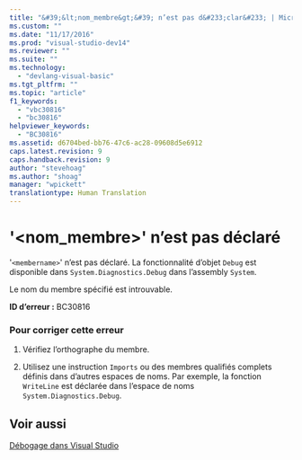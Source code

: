 ```yaml
---
title: "&#39;&lt;nom_membre&gt;&#39; n’est pas d&#233;clar&#233; | Microsoft Docs"
ms.custom: ""
ms.date: "11/17/2016"
ms.prod: "visual-studio-dev14"
ms.reviewer: ""
ms.suite: ""
ms.technology: 
  - "devlang-visual-basic"
ms.tgt_pltfrm: ""
ms.topic: "article"
f1_keywords: 
  - "vbc30816"
  - "bc30816"
helpviewer_keywords: 
  - "BC30816"
ms.assetid: d6704bed-bb76-47c6-ac28-09608d5e6912
caps.latest.revision: 9
caps.handback.revision: 9
author: "stevehoag"
ms.author: "shoag"
manager: "wpickett"
translationtype: Human Translation
---
```

# &#39;&lt;nom_membre&gt;&#39; n’est pas d&#233;clar&#233;
'`<membername>`' n’est pas déclaré. La fonctionnalité d’objet `Debug` est disponible dans `System.Diagnostics.Debug` dans l’assembly `System`.  
  
 Le nom du membre spécifié est introuvable.  
  
 **ID d’erreur :** BC30816  
  
### Pour corriger cette erreur  
  
1.  Vérifiez l’orthographe du membre.  
  
2.  Utilisez une instruction `Imports` ou des membres qualifiés complets définis dans d’autres espaces de noms. Par exemple, la fonction `WriteLine` est déclarée dans l’espace de noms `System.Diagnostics.Debug`.  
  
## Voir aussi  
 [Débogage dans Visual Studio](/visual-studio/debugger/debugging-in-visual-studio)